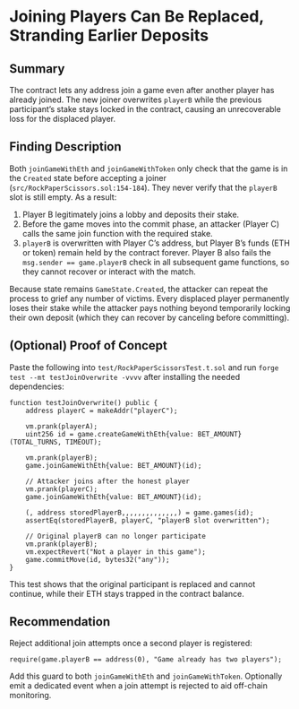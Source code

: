 # Joining Players Can Be Replaced, Stranding Earlier Deposits

## Summary

The contract lets any address join a game even after another player has already joined. The new joiner overwrites `playerB` while the previous participant’s stake stays locked in the contract, causing an unrecoverable loss for the displaced player.

## Finding Description

Both `joinGameWithEth` and `joinGameWithToken` only check that the game is in the `Created` state before accepting a joiner (`src/RockPaperScissors.sol:154-184`). They never verify that the `playerB` slot is still empty. As a result:

1. Player B legitimately joins a lobby and deposits their stake.
2. Before the game moves into the commit phase, an attacker (Player C) calls the same join function with the required stake.
3. `playerB` is overwritten with Player C’s address, but Player B’s funds (ETH or token) remain held by the contract forever. Player B also fails the `msg.sender == game.playerB` check in all subsequent game functions, so they cannot recover or interact with the match.

Because state remains `GameState.Created`, the attacker can repeat the process to grief any number of victims. Every displaced player permanently loses their stake while the attacker pays nothing beyond temporarily locking their own deposit (which they can recover by canceling before committing).

## (Optional) Proof of Concept

Paste the following into `test/RockPaperScissorsTest.t.sol` and run `forge test --mt testJoinOverwrite -vvvv` after installing the needed dependencies:

```solidity
function testJoinOverwrite() public {
    address playerC = makeAddr("playerC");

    vm.prank(playerA);
    uint256 id = game.createGameWithEth{value: BET_AMOUNT}(TOTAL_TURNS, TIMEOUT);

    vm.prank(playerB);
    game.joinGameWithEth{value: BET_AMOUNT}(id);

    // Attacker joins after the honest player
    vm.prank(playerC);
    game.joinGameWithEth{value: BET_AMOUNT}(id);

    (, address storedPlayerB,,,,,,,,,,,,,,) = game.games(id);
    assertEq(storedPlayerB, playerC, "playerB slot overwritten");

    // Original playerB can no longer participate
    vm.prank(playerB);
    vm.expectRevert("Not a player in this game");
    game.commitMove(id, bytes32("any"));
}
```

This test shows that the original participant is replaced and cannot continue, while their ETH stays trapped in the contract balance.

## Recommendation

Reject additional join attempts once a second player is registered:

```solidity
require(game.playerB == address(0), "Game already has two players");
```

Add this guard to both `joinGameWithEth` and `joinGameWithToken`. Optionally emit a dedicated event when a join attempt is rejected to aid off-chain monitoring.
